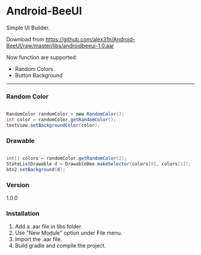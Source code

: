 # Android-BeeUI
Simple UI Builder.

Download from https://github.com/alex31n/Android-BeeUI/raw/master/libs/androidbeeui-1.0.aar

Now function are supported:
  - Random Colors
  - Button Background


---


### Random Color

```java

RandomColor randomColor = new RandomColor();
int color = randomColor.getRandomColor();
textview.setBackgroundColor(color);

```

### Drawable 
```java

int[] colors = randomColor.getRandomColor(2);
StateListDrawable d = DrawableBee.makeSelector(colors[0], colors[1]);
btn2.setBackground(d);

```




### Version
1.0.0

### Installation

1. Add a .aar file in libs folder.
2. Use "New Module" option under File menu.
3. Import the .aar file.
4. Build gradle and compile the project.


